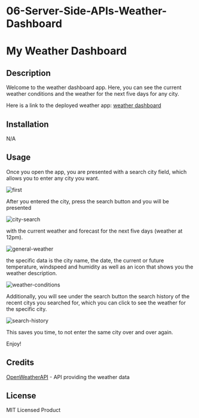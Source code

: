 # 06-Server-Side-APIs-Weather-Dashboard

# My Weather Dashboard

## Description


Welcome to the weather dashboard app. Here, you can see the current weather conditions and the weather for the next five days for any city.

Here is a link to the deployed weather app: [weather dashboard](https://samm1911.github.io/06-Server-Side-APIs-Weather-Dashboard/)

## Installation

N/A

## Usage

Once you open the app, you are presented with a search city field, which allows you to enter any city you want.

![first]()

After you entered the city, press the search button and you will be presented

![city-search]()

with the current weather and forecast for the next five days (weather at 12pm).

![general-weather]()

the specific data is the city name, the date, the current or future temperature, windspeed and humidity as well as an icon that shows you the weather description.

![weather-conditions]()

Additionally, you will see under the search button the search history of the recent citys you searched for, which you can click to see the weather for the specific city.

![search-history]()

This saves you time, to not enter the same city over and over again.

Enjoy!

## Credits

[OpenWeatherAPI](https://openweathermap.org/forecast5) - API providing the weather data

## License

MIT Licensed Product
